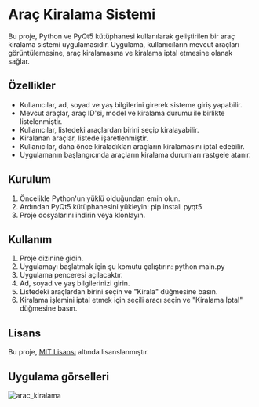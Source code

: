 # Araç Kiralama Sistemi

Bu proje, Python ve PyQt5 kütüphanesi kullanılarak geliştirilen bir araç kiralama sistemi uygulamasıdır. Uygulama, kullanıcıların mevcut araçları görüntülemesine, araç kiralamasına ve kiralama iptal etmesine olanak sağlar.

## Özellikler

- Kullanıcılar, ad, soyad ve yaş bilgilerini girerek sisteme giriş yapabilir.
- Mevcut araçlar, araç ID'si, model ve kiralama durumu ile birlikte listelenmiştir.
- Kullanıcılar, listedeki araçlardan birini seçip kiralayabilir.
- Kiralanan araçlar, listede işaretlenmiştir.
- Kullanıcılar, daha önce kiraladıkları araçların kiralamasını iptal edebilir.
- Uygulamanın başlangıcında araçların kiralama durumları rastgele atanır.

## Kurulum

1. Öncelikle Python'un yüklü olduğundan emin olun.
2. Ardından PyQt5 kütüphanesini yükleyin:
pip install pyqt5
3. Proje dosyalarını indirin veya klonlayın.

## Kullanım

1. Proje dizinine gidin.
2. Uygulamayı başlatmak için şu komutu çalıştırın:
python main.py
3. Uygulama penceresi açılacaktır.
4. Ad, soyad ve yaş bilgilerinizi girin.
5. Listedeki araçlardan birini seçin ve "Kirala" düğmesine basın.
6. Kiralama işlemini iptal etmek için seçili aracı seçin ve "Kiralama İptal" düğmesine basın.

## Lisans

Bu proje, [MIT Lisansı](https://opensource.org/licenses/MIT) altında lisanslanmıştır.

## Uygulama görselleri


![arac_kiralama](https://github.com/numyy/Python-pyqt5-Projeleri/assets/148050750/963c5c25-390b-4ea4-a6f5-fba19970c53b)
